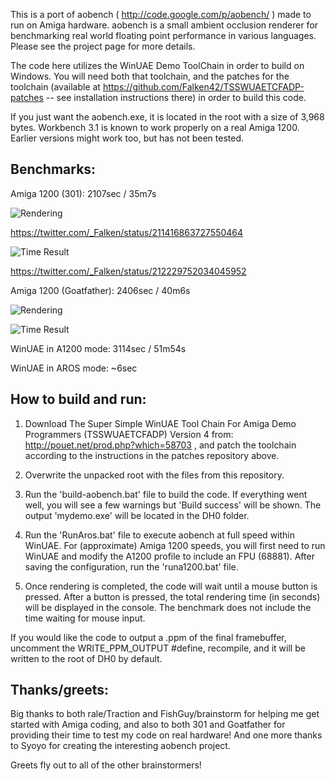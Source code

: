 This is a port of aobench ( http://code.google.com/p/aobench/ ) made to run on Amiga hardware.  aobench is a small ambient occlusion renderer for benchmarking real world floating point performance in various languages.  Please see the project page for more details.

The code here utilizes the WinUAE Demo ToolChain in order to build on Windows.  You will need both that toolchain, and the patches for the toolchain (available at https://github.com/Falken42/TSSWUAETCFADP-patches -- see installation instructions there) in order to build this code.

If you just want the aobench.exe, it is located in the root with a size of 3,968 bytes.  Workbench 3.1 is known to work properly on a real Amiga 1200.  Earlier versions might work too, but has not been tested.

Benchmarks:
-----------
Amiga 1200 (301): 2107sec / 35m7s

![Rendering](http://falken42.github.com/aobench-amiga/aobench-amiga1200-301-rendering.jpg)

https://twitter.com/_Falken/status/211416863727550464

![Time Result](http://falken42.github.com/aobench-amiga/aobench-amiga1200-301-time.jpg)

https://twitter.com/_Falken/status/212229752034045952

Amiga 1200 (Goatfather): 2406sec / 40m6s

![Rendering](http://falken42.github.com/aobench-amiga/aobench-amiga1200-goatfather-rendering-small.jpg)

![Time Result](http://falken42.github.com/aobench-amiga/aobench-amiga1200-goatfather-time-small.jpg)

WinUAE in A1200 mode: 3114sec / 51m54s

WinUAE in AROS mode: ~6sec

How to build and run:
---------------------
1) Download The Super Simple WinUAE Tool Chain For Amiga Demo Programmers (TSSWUAETCFADP) Version 4 from: http://pouet.net/prod.php?which=58703 , and patch the toolchain according to the instructions in the patches repository above.

2) Overwrite the unpacked root with the files from this repository.

3) Run the 'build-aobench.bat' file to build the code.  If everything went well, you will see a few warnings but 'Build success' will be shown.  The output 'mydemo.exe' will be located in the DH0 folder.

4) Run the 'RunAros.bat' file to execute aobench at full speed within WinUAE.  For (approximate) Amiga 1200 speeds, you will first need to run WinUAE and modify the A1200 profile to include an FPU (68881).  After saving the configuration, run the 'runa1200.bat' file.

5) Once rendering is completed, the code will wait until a mouse button is pressed.  After a button is pressed, the total rendering time (in seconds) will be displayed in the console.  The benchmark does not include the time waiting for mouse input.

If you would like the code to output a .ppm of the final framebuffer, uncomment the WRITE_PPM_OUTPUT #define, recompile, and it will be written to the root of DH0 by default.

Thanks/greets:
--------------
Big thanks to both rale/Traction and FishGuy/brainstorm for helping me get started with Amiga coding, and also to both 301 and Goatfather for providing their time to test my code on real hardware!  And one more thanks to Syoyo for creating the interesting aobench project.

Greets fly out to all of the other brainstormers!
